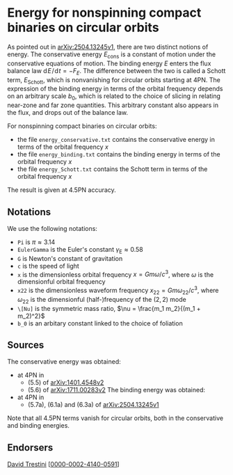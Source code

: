 # Energy for nonspinning compact binaries on circular orbits

As pointed out in [arXiv:2504.13245v1](https://arxiv.org/abs/2504.13245v1), there are two distinct notions of energy. The conservative energy $E_\mathrm{cons}$ is a constant of motion under the conservative equations of motion. The binding energy $E$ enters the flux balance law ${\mathrm{d}\!E}\!/\!{\mathrm{d}\!t} = - F_E$. The difference between the two is called a Schott term, $E_\mathrm{Schott}$, which is nonvanishing for circular orbits starting at 4PN. The expression of the binding energy in terms of the orbital frequency depends on an arbitrary scale $b_0$, which is related to the choice of slicing in relating near-zone and far zone quantities. This arbitrary constant also appears in the flux, and drops out of the balance law.

For nonspinning compact binaries on circular orbits:
* the file ``energy_conservative.txt`` contains the conservative energy in terms of the orbital frequency $x$
* the file ``energy_binding.txt`` contains the binding energy in terms of the orbital frequency $x$
* the file ``energy_Schott.txt`` contains the Schott term in terms of the orbital frequency $x$

The result is given at 4.5PN accuracy.

## Notations

We use the following notations:
* ``Pi`` is $\pi \approx 3.14$
* ``EulerGamma`` is the Euler's constant $\gamma_\text{E} \approx 0.58$
* ``G`` is Newton's constant of gravitation
* ``c`` is the speed of light
* ``x`` is the dimensionless orbital frequency $x = G m \omega /c^3$, where $\omega$ is the dimensionful orbital frequency
* ``x22`` is the dimensionless waveform frequency $x_{22} = G m \omega_{22} /c^3$, where $\omega_{22}$ is the dimensionful (half-)frequency of the $(2,2)$ mode
* ``\[Nu]`` is the symmetric mass ratio, $\nu = \frac{m_1 m_2}{(m_1 + m_2)^2}$
* ``b_0`` is an arbitary constant linked to the choice of foliation

## Sources

The conservative energy was obtained:
* at 4PN in
    * (5.5) of [arXiv:1401.4548v2](https://arxiv.org/abs/1401.4548v2)
    * (5.6) of [arXiv:1711.00283v2](https://arxiv.org/abs/1711.00283v2)
The binding energy was obtained:
* at 4PN in
    * (5.7a), (6.1a) and (6.3a) of [arXiv:2504.13245v1](https://arxiv.org/abs/2504.13245v1)

Note that all 4.5PN terms vanish for circular orbits, both in the conservative and binding energies.

## Endorsers

[David Trestini](https://github.com/davidtrestini) [[0000-0002-4140-0591](https://orcid.org/0000-0002-4140-0591)]
